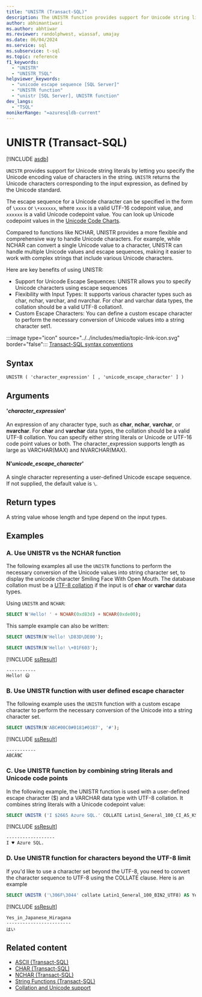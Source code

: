 ```yaml
---
title: "UNISTR (Transact-SQL)"
description: The UNISTR function provides support for Unicode string literals and returns the Unicode output for the input expression.
author: abhimantiwari
ms.author: abhtiwar
ms.reviewer: randolphwest, wiassaf, umajay
ms.date: 06/04/2024
ms.service: sql
ms.subservice: t-sql
ms.topic: reference
f1_keywords:
  - "UNISTR"
  - "UNISTR_TSQL"
helpviewer_keywords:
  - "unicode escape sequence [SQL Server]"
  - "UNISTR function"
  - "unistr [SQL Server], UNISTR function"
dev_langs:
  - "TSQL"
monikerRange: "=azuresqldb-current"
---
```

# UNISTR (Transact-SQL)

[!INCLUDE [asdb](../../includes/applies-to-version/asdb.md)]

`UNISTR` provides support for Unicode string literals by letting you specify the Unicode encoding value of characters in the string. `UNISTR` returns the Unicode characters corresponding to the input expression, as defined by the Unicode standard.

The escape sequence for a Unicode character can be specified in the form of `\xxxx` or `\+xxxxxx`, where `xxxx` is a valid UTF-16 codepoint value, and `xxxxxx` is a valid Unicode codepoint value. You can look up Unicode codepoint values in the [Unicode Code Charts](https://www.unicode.org/charts).

Compared to functions like NCHAR, UNISTR provides a more flexible and comprehensive way to handle Unicode characters. For example, while NCHAR can convert a single Unicode value to a character, UNISTR can handle multiple Unicode values and escape sequences, making it easier to work with complex strings that include various Unicode characters.

Here are key benefits of using UNISTR:

- Support for Unicode Escape Sequences: UNISTR allows you to specify Unicode characters using escape sequences 
- Flexibility with Input Types: It supports various character types such as char, nchar, varchar, and nvarchar. For char and varchar data types, the collation should be a valid UTF-8 collation1.
- Custom Escape Characters: You can define a custom escape character to perform the necessary conversion of Unicode values into a string character set1.

:::image type="icon" source="../../includes/media/topic-link-icon.svg" border="false"::: [Transact-SQL syntax conventions](../../t-sql/language-elements/transact-sql-syntax-conventions-transact-sql.md)

## Syntax

```syntaxsql
UNISTR ( 'character_expression' [ , 'unicode_escape_character' ] )
```

## Arguments

#### '*character_expression*'

An expression of any character type, such as **char**, **nchar**, **varchar**, or **nvarchar**. For **char** and **varchar** data types, the collation should be a valid UTF-8 collation. You can specify either string literals or Unicode or UTF-16 code point values or both. The character_expression supports length as large as VARCHAR(MAX) and NVARCHAR(MAX). 

#### N'*unicode_escape_character*'

A single character representing a user-defined Unicode escape sequence. If not supplied, the default value is `\`.

## Return types

A string value whose length and type depend on the input types.

## Examples

### A. Use UNISTR vs the NCHAR function

The following examples all use the `UNISTR` functions to perform the necessary conversion of the Unicode values into string character set, to display the unicode character Smiling Face With Open Mouth. The database collation must be a [UTF-8 collation](../../relational-databases/collations/collation-and-unicode-support.md) if the input is of
**char** or **varchar** data types.

Using `UNISTR` and `NCHAR`:

```sql
SELECT N'Hello! ' + NCHAR(0xd83d) + NCHAR(0xde00);
```

This sample example can also be written:

```sql
SELECT UNISTR(N'Hello! \D83D\DE00');

SELECT UNISTR(N'Hello! \+01F603');
```

[!INCLUDE [ssResult](../../includes/ssresult-md.md)]

```output
-----------
Hello! 😃
```

### B. Use UNISTR function with user defined escape character

The following example uses the `UNISTR` function with a custom escape character to perform the necessary conversion of the Unicode into a string character set.

```sql
SELECT UNISTR(N'ABC#00C0#0181#0187', '#');
```

[!INCLUDE [ssResult](../../includes/ssresult-md.md)]

```output
-----------
ABCÀƁƇ
```

### C. Use UNISTR function by combining string literals and Unicode code points

In the following example, the UNISTR function is used with a user-defined escape character ($) and a VARCHAR data type with UTF-8 collation. It combines string literals with a Unicode codepoint value:

```sql
SELECT UNISTR ('I $2665 Azure SQL.' COLLATE Latin1_General_100_CI_AS_KS_SC_UTF8, '$');
```

[!INCLUDE [ssResult](../../includes/ssresult-md.md)]

```output
------------------
I ♥ Azure SQL.
```

### D. Use UNISTR function for characters beyond the UTF-8 limit

If you'd like to use a character set beyond the UTF-8, you need to convert the character sequence to UTF-8 using the COLLATE clause. Here is an example

```sql
SELECT UNISTR ('\306F\3044' collate Latin1_General_100_BIN2_UTF8) AS Yes_in_Japanese_Hiragana
```

[!INCLUDE [ssResult](../../includes/ssresult-md.md)]

```output
Yes_in_Japanese_Hiragana
------------------------
はい
```



## Related content

- [ASCII (Transact-SQL)](ascii-transact-sql.md)
- [CHAR (Transact-SQL)](char-transact-sql.md)
- [NCHAR (Transact-SQL)](nchar-transact-sql.md)
- [String Functions (Transact-SQL)](string-functions-transact-sql.md)
- [Collation and Unicode support](../../relational-databases/collations/collation-and-unicode-support.md)
